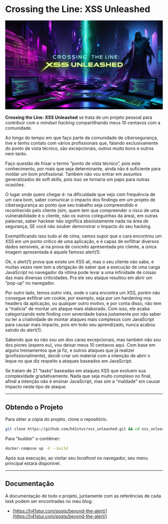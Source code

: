 # Crossing the Line: XSS Unleashed

![XSS Unleashed](/src/img/xss_unleashed.jpg)


**Crossing the Line: XSS Unleashed** se trata de um projeto pessoal para contribuir com o *mindset hacking* compartilhando meus 10 centavos com a comunidade.

Ao longo do tempo em que faço parte da comunidade de cibersegurança, tive e tenho contato com vários profissionais que, falando exclusivamente do ponto de vista técnico, são excepcionais, outros muito bons e outros nem tanto.

Faço questão de frisar o termo “ponto de vista técnico”, pois este conhecimento, por mais que seja determinante, ainda não é suficiente para moldar um bom profissional. Também não vou entrar em assuntos generalizados de soft skills, pois isso se tornaria um papo para outras ocasiões.

O lugar onde quero chegar é: na dificuldade que vejo com frequência de um cara bom, saber comunicar o impacto dos findings em um projeto de cibersegurança ao ponto que seu trabalho seja compreendido e reconhecido pelo cliente (sim, quem tem que compreender o risco de uma vulnerabilidade é o cliente, não os outros coleguinhas da área), em outras palavras, saber hackear não significa absolutamente nada na área de segurança, SE você não souber demonstrar o impacto do seu hacking.

Exemplificando isso tudo aí de cima, vamos supor que o cara encontrou um XSS em um ponto crítico de uma aplicação, e é capaz de exfiltrar diversos dados sensíveis, aí na prova de conceito apresentada pro cliente, a única imagem apresentada é aquele famoso alert(1).

Ok, o alert(1) prova que existe um XSS ali, mas o seu cliente não sabe, e muitas vezes nem tem a obrigação de saber que a execução de uma carga JavaScript no navegador da vítima pode levar a uma infinidade de coisas das mais diversas criticidades. Pra ele seu ataque resultou em abrir um “pop-up” no navegador.

Por outro lado, temos outro viés, onde o cara encontra um XSS, porém não consegue exfiltrar um cookie, por exemplo, seja por um hardening nos headers da aplicação, ou qualquer outro motivo, e por conta disso, não tem a “malicia” de montar um ataque mais elaborado. Com isso, ele acaba categorizando este finding com severidade baixa justamente por não saber ou ter a criatividade de montar ataques mais complexos com JavaScript para causar mais impacto, pois em todo seu aprendizado, nunca acabou saindo do alert(1).

Sabendo que eu não sou um dos caras excepcionais, mas também não sou dos piores (espero eu), vou deixar meus 10 centavos aqui. Com base em alguns treinamentos que já fiz, e outros ataques que já realizei (profissionalmente), decidi criar um material com a intenção de abrir o leque no que diz respeito a ataques baseados em JavaScript.

Se tratam de 21 “tasks“ baseadas em ataques XSS que evoluem sua complexidade gradativamente. Nada que seja muito complexo no final, afinal a intenção não é ensinar JavaScript, mas sim a “maldade” em causar impacto neste tipo de ataque.

---

## Obtendo o Projeto

Para obter a cópia do projeto, clone o repositório.

```bash
git clone https://github.com/h41stur/xss_unleashed.git && cd xss_unleashed
```

Para "*buildar*" o contêiner:

```bash
docker-compose up -d --build
```

Após sua execução, ao visitar seu *localhost* no navegador, seu menu principal estará disponível.

---

## Documentação

A documentação de todo o projeto, juntamente com as referências de cada *task* podem ser encontradas no meu blog:

- [https://h41stur.com/posts/beyond-the-alert/](https://h41stur.com/posts/beyond-the-alert/)

